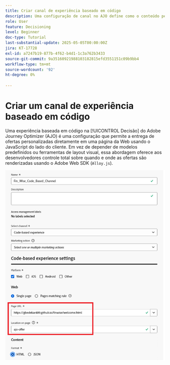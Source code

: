 ```yaml
---
title: Criar canal de experiência baseado em código
description: Uma configuração de canal no AJO define como o conteúdo personalizado, como ofertas, é entregue por meio de um canal específico, como Web, email, aplicativo móvel ou outros pontos de contato digitais.
role: User
feature: Decisioning
level: Beginner
doc-type: Tutorial
last-substantial-update: 2025-05-05T00:00:00Z
jira: KT-17728
exl-id: a7247b19-877b-4f62-b4d1-1c3a762b3433
source-git-commit: 9a35160921988103182815efd3551151c09b9bb4
workflow-type: tm+mt
source-wordcount: '92'
ht-degree: 0%

---
```


# Criar um canal de experiência baseado em código

Uma experiência baseada em código na [!UICONTROL Decisão] do Adobe Journey Optimizer (AJO) é uma configuração que permite a entrega de ofertas personalizadas diretamente em uma página da Web usando o JavaScript do lado do cliente. Em vez de depender de modelos predefinidos ou ferramentas de layout visual, essa abordagem oferece aos desenvolvedores controle total sobre quando e onde as ofertas são renderizadas usando o Adobe Web SDK (`Alloy.js`).

![criar-canal](assets/cbe-channel.png)
